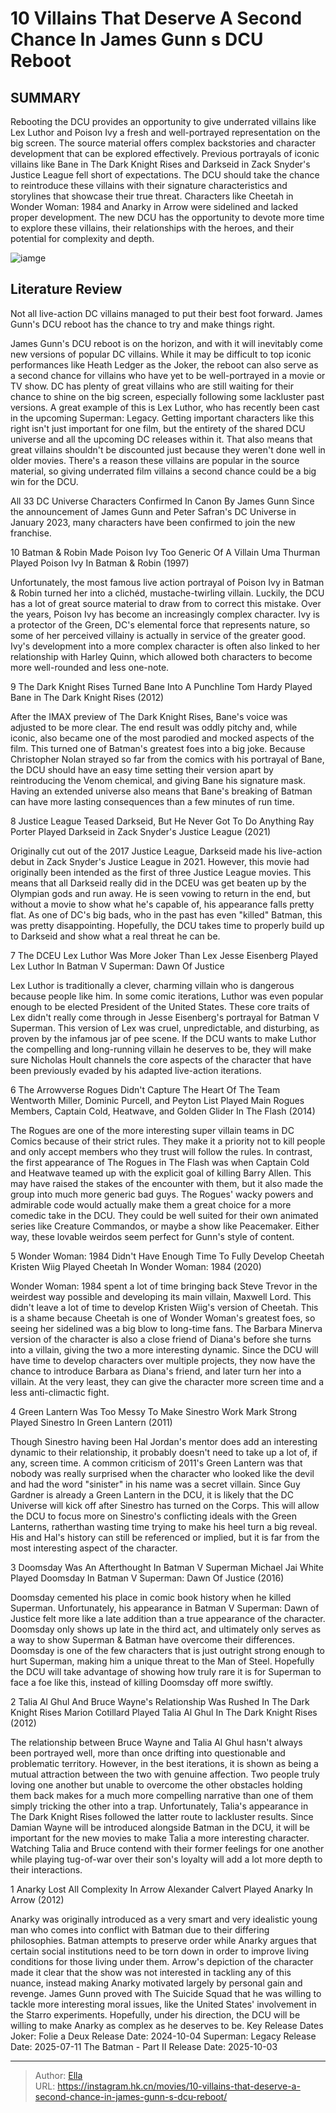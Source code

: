 # 10 Villains That Deserve A Second Chance In James Gunn s DCU Reboot


## SUMMARY 


 Rebooting the DCU provides an opportunity to give underrated villains like Lex Luthor and Poison Ivy a fresh and well-portrayed representation on the big screen. The source material offers complex backstories and character development that can be explored effectively. 
 Previous portrayals of iconic villains like Bane in The Dark Knight Rises and Darkseid in Zack Snyder&#39;s Justice League fell short of expectations. The DCU should take the chance to reintroduce these villains with their signature characteristics and storylines that showcase their true threat. 
 Characters like Cheetah in Wonder Woman: 1984 and Anarky in Arrow were sidelined and lacked proper development. The new DCU has the opportunity to devote more time to explore these villains, their relationships with the heroes, and their potential for complexity and depth. 

![iamge](https://static1.srcdn.com/wordpress/wp-content/uploads/2021/04/Lex-luthor-injustice-league-darkseid-justice-league-Snyder-cut-.jpg)

## Literature Review

Not all live-action DC villains managed to put their best foot forward. James Gunn&#39;s DCU reboot has the chance to try and make things right.




James Gunn&#39;s DCU reboot is on the horizon, and with it will inevitably come new versions of popular DC villains. While it may be difficult to top iconic performances like Heath Ledger as the Joker, the reboot can also serve as a second chance for villains who have yet to be well-portrayed in a movie or TV show. DC has plenty of great villains who are still waiting for their chance to shine on the big screen, especially following some lackluster past versions.
A great example of this is Lex Luthor, who has recently been cast in the upcoming Superman: Legacy. Getting important characters like this right isn&#39;t just important for one film, but the entirety of the shared DCU universe and all the upcoming DC releases within it. That also means that great villains shouldn&#39;t be discounted just because they weren&#39;t done well in older movies. There&#39;s a reason these villains are popular in the source material, so giving underrated film villains a second chance could be a big win for the DCU.
            
 
 All 33 DC Universe Characters Confirmed In Canon By James Gunn 
Since the announcement of James Gunn and Peter Safran&#39;s DC Universe in January 2023, many characters have been confirmed to join the new franchise.












 








 10  Batman &amp; Robin Made Poison Ivy Too Generic Of A Villain 
Uma Thurman Played Poison Ivy In Batman &amp; Robin (1997)


 







Unfortunately, the most famous live action portrayal of Poison Ivy in Batman &amp; Robin turned her into a clichéd, mustache-twirling villain. Luckily, the DCU has a lot of great source material to draw from to correct this mistake. Over the years, Poison Ivy has become an increasingly complex character. Ivy is a protector of the Green, DC&#39;s elemental force that represents nature, so some of her perceived villainy is actually in service of the greater good. Ivy&#39;s development into a more complex character is often also linked to her relationship with Harley Quinn, which allowed both characters to become more well-rounded and less one-note.





 9  The Dark Knight Rises Turned Bane Into A Punchline 
Tom Hardy Played Bane in The Dark Knight Rises (2012)
        

After the IMAX preview of The Dark Knight Rises, Bane&#39;s voice was adjusted to be more clear. The end result was oddly pitchy and, while iconic, also became one of the most parodied and mocked aspects of the film. This turned one of Batman&#39;s greatest foes into a big joke. Because Christopher Nolan strayed so far from the comics with his portrayal of Bane, the DCU should have an easy time setting their version apart by reintroducing the Venom chemical, and giving Bane his signature mask. Having an extended universe also means that Bane&#39;s breaking of Batman can have more lasting consequences than a few minutes of run time.





 8  Justice League Teased Darkseid, But He Never Got To Do Anything 
Ray Porter Played Darkseid in Zack Snyder&#39;s Justice League (2021)
        

Originally cut out of the 2017 Justice League, Darkseid made his live-action debut in Zack Snyder&#39;s Justice League in 2021. However, this movie had originally been intended as the first of three Justice League movies. This means that all Darkseid really did in the DCEU was get beaten up by the Olympian gods and run away. He is seen vowing to return in the end, but without a movie to show what he&#39;s capable of, his appearance falls pretty flat. As one of DC&#39;s big bads, who in the past has even &#34;killed&#34; Batman, this was pretty disappointing. Hopefully, the DCU takes time to properly build up to Darkseid and show what a real threat he can be.





 7  The DCEU Lex Luthor Was More Joker Than Lex 
Jesse Eisenberg Played Lex Luthor In Batman V Superman: Dawn Of Justice
        

Lex Luthor is traditionally a clever, charming villain who is dangerous because people like him. In some comic iterations, Luthor was even popular enough to be elected President of the United States. These core traits of Lex didn&#39;t really come through in Jesse Eisenberg&#39;s portrayal for Batman V Superman. This version of Lex was cruel, unpredictable, and disturbing, as proven by the infamous jar of pee scene. If the DCU wants to make Luthor the compelling and long-running villain he deserves to be, they will make sure Nicholas Hoult channels the core aspects of the character that have been previously evaded by his adapted live-action iterations.





 6  The Arrowverse Rogues Didn&#39;t Capture The Heart Of The Team 
Wentworth Miller, Dominic Purcell, and Peyton List Played Main Rogues Members, Captain Cold, Heatwave, and Golden Glider In The Flash (2014)


 







The Rogues are one of the more interesting super villain teams in DC Comics because of their strict rules. They make it a priority not to kill people and only accept members who they trust will follow the rules. In contrast, the first appearance of The Rogues in The Flash was when Captain Cold and Heatwave teamed up with the explicit goal of killing Barry Allen.
This may have raised the stakes of the encounter with them, but it also made the group into much more generic bad guys. The Rogues&#39; wacky powers and admirable code would actually make them a great choice for a more comedic take in the DCU. They could be well suited for their own animated series like Creature Commandos, or maybe a show like Peacemaker. Either way, these lovable weirdos seem perfect for Gunn&#39;s style of content.





 5  Wonder Woman: 1984 Didn&#39;t Have Enough Time To Fully Develop Cheetah 
Kristen Wiig Played Cheetah In Wonder Woman: 1984 (2020)
        

Wonder Woman: 1984 spent a lot of time bringing back Steve Trevor in the weirdest way possible and developing its main villain, Maxwell Lord. This didn&#39;t leave a lot of time to develop Kristen Wiig&#39;s version of Cheetah. This is a shame because Cheetah is one of Wonder Woman&#39;s greatest foes, so seeing her sidelined was a big blow to long-time fans.
The Barbara Minerva version of the character is also a close friend of Diana&#39;s before she turns into a villain, giving the two a more interesting dynamic. Since the DCU will have time to develop characters over multiple projects, they now have the chance to introduce Barbara as Diana&#39;s friend, and later turn her into a villain. At the very least, they can give the character more screen time and a less anti-climactic fight.





 4  Green Lantern Was Too Messy To Make Sinestro Work 
Mark Strong Played Sinestro In Green Lantern (2011)


 







Though Sinestro having been Hal Jordan&#39;s mentor does add an interesting dynamic to their relationship, it probably doesn&#39;t need to take up a lot of, if any, screen time. A common criticism of 2011&#39;s Green Lantern was that nobody was really surprised when the character who looked like the devil and had the word &#34;sinister&#34; in his name was a secret villain.
Since Guy Gardner is already a Green Lantern in the DCU, it is likely that the DC Universe will kick off after Sinestro has turned on the Corps. This will allow the DCU to focus more on Sinestro&#39;s conflicting ideals with the Green Lanterns, ratherthan wasting time trying to make his heel turn a big reveal. His and Hal&#39;s history can still be referenced or implied, but it is far from the most interesting aspect of the character.





 3  Doomsday Was An Afterthought In Batman V Superman 
Michael Jai White Played Doomsday In Batman V Superman: Dawn Of Justice (2016)
        

Doomsday cemented his place in comic book history when he killed Superman. Unfortunately, his appearance in Batman V Superman: Dawn of Justice felt more like a late addition than a true appearance of the character. Doomsday only shows up late in the third act, and ultimately only serves as a way to show Superman &amp; Batman have overcome their differences. Doomsday is one of the few characters that is just outright strong enough to hurt Superman, making him a unique threat to the Man of Steel. Hopefully the DCU will take advantage of showing how truly rare it is for Superman to face a foe like this, instead of killing Doomsday off more swiftly.





 2  Talia Al Ghul And Bruce Wayne&#39;s Relationship Was Rushed In The Dark Knight Rises 
Marion Cotillard Played Talia Al Ghul In The Dark Knight Rises (2012)
        

The relationship between Bruce Wayne and Talia Al Ghul hasn&#39;t always been portrayed well, more than once drifting into questionable and problematic territory. However, in the best iterations, it is shown as being a mutual attraction between the two with genuine affection. Two people truly loving one another but unable to overcome the other obstacles holding them back makes for a much more compelling narrative than one of them simply tricking the other into a trap.
Unfortunately, Talia&#39;s appearance in The Dark Knight Rises followed the latter route to lackluster results. Since Damian Wayne will be introduced alongside Batman in the DCU, it will be important for the new movies to make Talia a more interesting character. Watching Talia and Bruce contend with their former feelings for one another while playing tug-of-war over their son&#39;s loyalty will add a lot more depth to their interactions.





 1  Anarky Lost All Complexity In Arrow 
Alexander Calvert Played Anarky In Arrow (2012)
        

Anarky was originally introduced as a very smart and very idealistic young man who comes into conflict with Batman due to their differing philosophies. Batman attempts to preserve order while Anarky argues that certain social institutions need to be torn down in order to improve living conditions for those living under them.
Arrow&#39;s depiction of the character made it clear that the show was not interested in tackling any of this nuance, instead making Anarky motivated largely by personal gain and revenge. James Gunn proved with The Suicide Squad that he was willing to tackle more interesting moral issues, like the United States&#39; involvement in the Starro experiments. Hopefully, under his direction, the DCU will be willing to make Anarky as complex as he deserves to be.
   Key Release Dates             Joker: Folie a Deux Release Date: 2024-10-04                  Superman: Legacy Release Date: 2025-07-11                  The Batman - Part II Release Date: 2025-10-03      

---

> Author: [Ella](https://instagram.hk.cn/)  
> URL: https://instagram.hk.cn/movies/10-villains-that-deserve-a-second-chance-in-james-gunn-s-dcu-reboot/  

